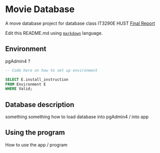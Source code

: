 # Movie Database
A move database project for database class IT3290E
HUST
[Final Report](https://docs.google.com/document/d/11-n5uiSzpTiDRPM0NfHfQpganTWKHJtr_gmEIPgeUJk/)

Edit this README.md using [`markdown`](https://www.markdownguide.org) language.


## Environment
pgAdmin4 ?
```sql
-- Code here on how to set up environment

SELECT E.install_instruction
FROM Environment E
WHERE Valid;
```

## Database description
something something
how to load database into pgAdmin4 / into app


## Using the program
How to use the app / program